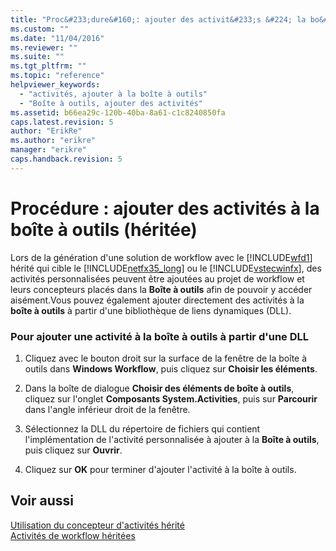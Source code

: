 ```yaml
---
title: "Proc&#233;dure&#160;: ajouter des activit&#233;s &#224; la bo&#238;te &#224; outils (h&#233;rit&#233;e) | Microsoft Docs"
ms.custom: ""
ms.date: "11/04/2016"
ms.reviewer: ""
ms.suite: ""
ms.tgt_pltfrm: ""
ms.topic: "reference"
helpviewer_keywords: 
  - "activités, ajouter à la boîte à outils"
  - "Boîte à outils, ajouter des activités"
ms.assetid: b66ea29c-120b-40ba-8a61-c1c8240850fa
caps.latest.revision: 5
author: "ErikRe"
ms.author: "erikre"
manager: "erikre"
caps.handback.revision: 5
---
```

# Proc&#233;dure&#160;: ajouter des activit&#233;s &#224; la bo&#238;te &#224; outils (h&#233;rit&#233;e)
Lors de la génération d'une solution de workflow avec le [!INCLUDE[wfd1](../workflow-designer/includes/wfd1_md.md)] hérité qui cible le [!INCLUDE[netfx35_long](../workflow-designer/includes/netfx35_long_md.md)] ou le [!INCLUDE[vstecwinfx](../workflow-designer/includes/vstecwinfx_md.md)], des activités personnalisées peuvent être ajoutées au projet de workflow et leurs concepteurs placés dans la **Boîte à outils** afin de pouvoir y accéder aisément.Vous pouvez également ajouter directement des activités à la **boîte à outils** à partir d'une bibliothèque de liens dynamiques \(DLL\).  
  
### Pour ajouter une activité à la boîte à outils à partir d'une DLL  
  
1.  Cliquez avec le bouton droit sur la surface de la fenêtre de la boîte à outils dans **Windows Workflow**, puis cliquez sur **Choisir les éléments**.  
  
2.  Dans la boîte de dialogue **Choisir des éléments de boîte à outils**, cliquez sur l'onglet **Composants System.Activities**, puis sur **Parcourir** dans l'angle inférieur droit de la fenêtre.  
  
3.  Sélectionnez la DLL du répertoire de fichiers qui contient l'implémentation de l'activité personnalisée à ajouter à la **Boîte à outils**, puis cliquez sur **Ouvrir**.  
  
4.  Cliquez sur **OK** pour terminer d'ajouter l'activité à la boîte à outils.  
  
## Voir aussi  
 [Utilisation du concepteur d'activités hérité](../workflow-designer/using-the-legacy-activity-designer.md)   
 [Activités de workflow héritées](../workflow-designer/legacy-workflow-activities.md)